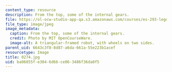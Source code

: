 ```yaml
---
content_type: resource
description: From the top, some of the internal gears.
file: https://ol-ocw-studio-app-qa.s3.amazonaws.com/courses/es-293-lego-robotics-spring-2007/ba06855fe3046d66ce063486f36da0f5_0274.jpg
file_type: image/jpeg
image_metadata:
  caption: From the top, some of the internal gears.
  credit: Photo by MIT OpenCourseWare.
  image-alt: A triangular-framed robot, with wheels on two sides.
parent_uid: 6643c3f8-8d87-a6da-661a-55e223b1acef
resourcetype: Image
title: 0274.jpg
uid: ba06855f-e304-6d66-ce06-3486f36da0f5
---
```

